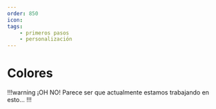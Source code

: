 ```yaml
---
order: 850
icon: 
tags:
    - primeros pasos
    - personalización
---
```


# Colores

!!!warning ¡OH NO!
Parece ser que actualmente estamos trabajando en esto...
!!!